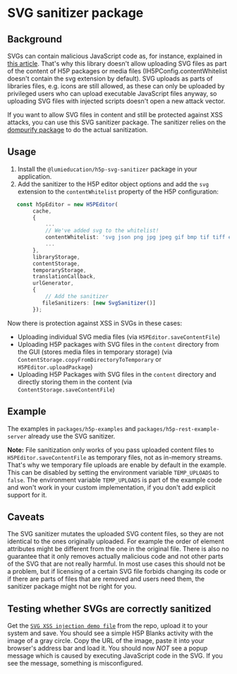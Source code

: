 # SVG sanitizer package

## Background

SVGs can contain malicious JavaScript code as, for instance, explained in [this
article](https://vnbrs.medium.com/a-lesser-known-vector-for-xss-attacks-svg-files-d700345fff1d).
That's why this library doesn't allow uploading SVG files as part of the content
of H5P packages or media files (IH5PConfig.contentWhitelist doesn't contain the
svg extension by default). SVG uploads as parts of libraries files, e.g. icons
are still allowed, as these can only be uploaded by privileged users who can
upload executable JavaScript files anyway, so uploading SVG files with injected
scripts doesn't open a new attack vector.

If you want to allow SVG files in content and still be protected against XSS
attacks, you can use this SVG sanitizer package. The sanitizer relies on the
[dompurify package](https://www.npmjs.com/package/dompurify) to do the actual
sanitization.

## Usage

1. Install the `@lumieducation/h5p-svg-sanitizer` package in your application.
2. Add the sanitizer to the H5P editor object options and add the `svg`
   extension to the `contentWhitelist` property of the H5P configuration:

```ts
   const h5pEditor = new H5PEditor(
        cache,
        {
            ...
            // We've added svg to the whitelist!
            contentWhitelist: 'svg json png jpg jpeg gif bmp tif tiff eot ttf woff woff2 otf webm mp4 ogg mp3 m4a wav txt pdf rtf doc docx xls xlsx ppt pptx odt ods odp xml csv diff patch swf md textile vtt webvtt gltf glb',
            ...
        },
        libraryStorage,
        contentStorage,
        temporaryStorage,
        translationCallback,
        urlGenerator,
        {
            // Add the sanitizer
           fileSanitizers: [new SvgSanitizer()]
        });
```

Now there is protection against XSS in SVGs in these cases:

- Uploading individual SVG media files (via `H5PEditor.saveContentFile`)
- Uploading H5P packages with SVG files in the `content` directory from the GUI
  (stores media files in temporary storage)
  (via `ContentStorage.copyFromDirectoryToTemporary` or `H5PEditor.uploadPackage`)
- Uploading H5P Packages with SVG files in the `content` directory and directly
  storing them in the content (via `ContentStorage.saveContentFile`)

## Example

The examples in `packages/h5p-examples` and `packages/h5p-rest-example-server`
already use the SVG sanitizer.

**Note:** File sanitization only works of you pass uploaded content files to
`H5PEditor.saveContentFile` as temporary files, not as in-memory streams. That's
why we temporary file uploads are enable by default in the example. This can be
disabled by setting the environment variable `TEMP_UPLOADS` to `false`. The
environment variable `TEMP_UPLOADS` is part of the example code and won't work
in your custom implementation, if you don't add explicit support for it.

## Caveats

The SVG sanitizer mutates the uploaded SVG content files, so they are not
identical to the ones originally uploaded. For example the order of element
attributes might be different from the one in the original file. There is also
no guarantee that it only removes actually malicious code and not other parts of
the SVG that are not really harmful. In most use cases this should not be a
problem, but if licensing of a certain SVG file forbids changing its code or if
there are parts of files that are removed and users need them, the sanitizer
package might not be right for you.

## Testing whether SVGs are correctly sanitized

Get the [`SVG XSS injection demo
file`](/packages/h5p-svg-sanitizer/test/xss-svg.h5p) from the repo, upload it to
your system and save. You should see a simple H5P Blanks activity with the image
of a gray circle. Copy the URL of the image, paste it into your browser's
address bar and load it. You should now _NOT_ see a popup message which is
caused by executing JavaScript code in the SVG. If you see the message,
something is misconfigured.
